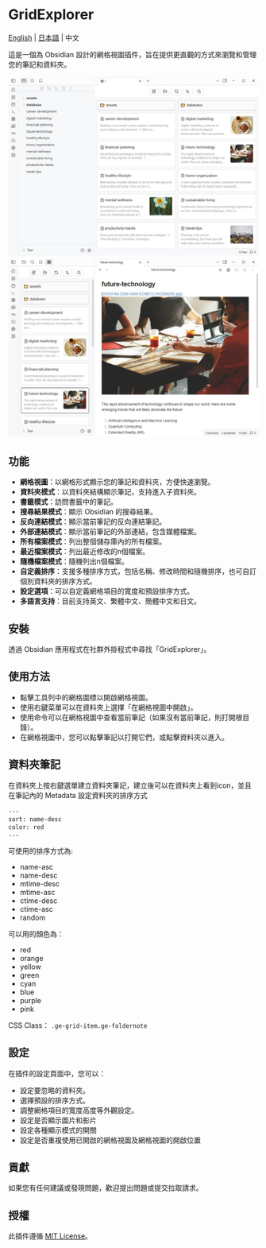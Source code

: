 # GridExplorer

[English](README.md) | [日本語](README_ja.md) | 中文

這是一個為 Obsidian 設計的網格視圖插件，旨在提供更直觀的方式來瀏覽和管理您的筆記和資料夾。

![demo1](assets/demo1.jpg)
![demo2](assets/demo2.jpg)

## 功能

- **網格視圖**：以網格形式顯示您的筆記和資料夾，方便快速瀏覽。
- **資料夾模式**：以資料夾結構顯示筆記，支持進入子資料夾。
- **書籤模式**：訪問書籤中的筆記。
- **搜尋結果模式**：顯示 Obsidian 的搜尋結果。
- **反向連結模式**：顯示當前筆記的反向連結筆記。
- **外部連結模式**：顯示當前筆記的外部連結，包含媒體檔案。
- **所有檔案模式**：列出整個儲存庫內的所有檔案。
- **最近檔案模式**：列出最近修改的n個檔案。
- **隨機檔案模式**：隨機列出n個檔案。
- **自定義排序**：支援多種排序方式，包括名稱、修改時間和隨機排序，也可自訂個別資料夾的排序方式。
- **設定選項**：可以自定義網格項目的寬度和預設排序方式。
- **多語言支持**：目前支持英文、繁體中文、簡體中文和日文。

## 安裝

透過 Obsidian 應用程式在社群外掛程式中尋找「GridExplorer」。

## 使用方法

- 點擊工具列中的網格圖標以開啟網格視圖。
- 使用右鍵菜單可以在資料夾上選擇「在網格視圖中開啟」。
- 使用命令可以在網格視圖中查看當前筆記（如果沒有當前筆記，則打開根目錄）。
- 在網格視圖中，您可以點擊筆記以打開它們，或點擊資料夾以進入。

## 資料夾筆記

在資料夾上按右鍵選單建立資料夾筆記，建立後可以在資料夾上看到icon，並且在筆記內的 Metadata 設定資料夾的排序方式

```
---
sort: name-desc
color: red
---
```

可使用的排序方式為:

- name-asc
- name-desc
- mtime-desc
- mtime-asc
- ctime-desc
- ctime-asc
- random

可以用的顏色為：

- red
- orange
- yellow
- green
- cyan
- blue
- purple
- pink


CSS Class： `.ge-grid-item.ge-foldernote`


## 設定

在插件的設定頁面中，您可以：

- 設定要忽略的資料夾。
- 選擇預設的排序方式。
- 調整網格項目的寬度高度等外觀設定。
- 設定是否顯示圖片和影片
- 設定各種顯示模式的開關
- 設定是否重複使用已開啟的網格視圖及網格視圖的開啟位置

## 貢獻

如果您有任何建議或發現問題，歡迎提出問題或提交拉取請求。

## 授權

此插件遵循 [MIT License](LICENSE)。